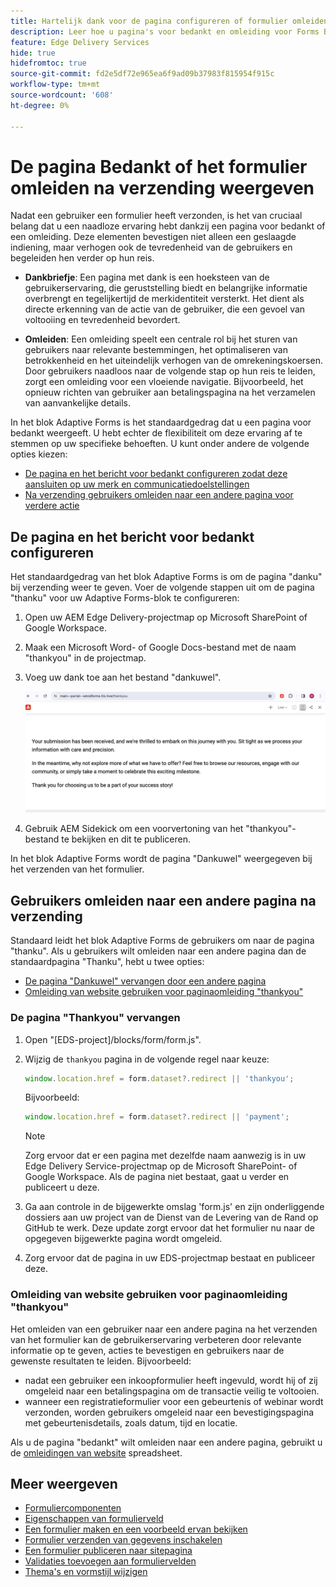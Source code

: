 ```yaml
---
title: Hartelijk dank voor de pagina configureren of formulier omleiden na verzending
description: Leer hoe u pagina's voor bedankt en omleiding voor Forms Block configureert om de gebruikerservaring te optimaliseren en gebruikersreizen te stroomlijnen.
feature: Edge Delivery Services
hide: true
hidefromtoc: true
source-git-commit: fd2e5df72e965ea6f9ad09b37983f815954f915c
workflow-type: tm+mt
source-wordcount: '608'
ht-degree: 0%

---
```



# De pagina Bedankt of het formulier omleiden na verzending weergeven

Nadat een gebruiker een formulier heeft verzonden, is het van cruciaal belang dat u een naadloze ervaring hebt dankzij een pagina voor bedankt of een omleiding. Deze elementen bevestigen niet alleen een geslaagde indiening, maar verhogen ook de tevredenheid van de gebruikers en begeleiden hen verder op hun reis.

* **Dankbriefje**: Een pagina met dank is een hoeksteen van de gebruikerservaring, die geruststelling biedt en belangrijke informatie overbrengt en tegelijkertijd de merkidentiteit versterkt. Het dient als directe erkenning van de actie van de gebruiker, die een gevoel van voltooiing en tevredenheid bevordert.

* **Omleiden**: Een omleiding speelt een centrale rol bij het sturen van gebruikers naar relevante bestemmingen, het optimaliseren van betrokkenheid en het uiteindelijk verhogen van de omrekeningskoersen. Door gebruikers naadloos naar de volgende stap op hun reis te leiden, zorgt een omleiding voor een vloeiende navigatie. Bijvoorbeeld, het opnieuw richten van gebruiker aan betalingspagina na het verzamelen van aanvankelijke details.

In het blok Adaptive Forms is het standaardgedrag dat u een pagina voor bedankt weergeeft. U hebt echter de flexibiliteit om deze ervaring af te stemmen op uw specifieke behoeften. U kunt onder andere de volgende opties kiezen:

* [De pagina en het bericht voor bedankt configureren zodat deze aansluiten op uw merk en communicatiedoelstellingen](#configuring-the-thank-you-page-and-message)
* [Na verzending gebruikers omleiden naar een andere pagina voor verdere actie](#redirect-users-to-another-page-post-submission)

## De pagina en het bericht voor bedankt configureren

Het standaardgedrag van het blok Adaptive Forms is om de pagina &quot;danku&quot; bij verzending weer te geven. Voer de volgende stappen uit om de pagina &quot;thanku&quot; voor uw Adaptive Forms-blok te configureren:

1. Open uw AEM Edge Delivery-projectmap op Microsoft SharePoint of Google Workspace.
1. Maak een Microsoft Word- of Google Docs-bestand met de naam &quot;thankyou&quot; in de projectmap.
1. Voeg uw dank toe aan het bestand &quot;dankuwel&quot;. </br>

   ![Voorbeeld van een pagina voor bedankt](/help/edge/assets/sample-thankyou-page.png)

1. Gebruik AEM Sidekick om een voorvertoning van het &quot;thankyou&quot;-bestand te bekijken en dit te publiceren.

In het blok Adaptive Forms wordt de pagina &quot;Dankuwel&quot; weergegeven bij het verzenden van het formulier.

## Gebruikers omleiden naar een andere pagina na verzending

Standaard leidt het blok Adaptive Forms de gebruikers om naar de pagina &quot;thanku&quot;. Als u gebruikers wilt omleiden naar een andere pagina dan de standaardpagina &quot;Thanku&quot;, hebt u twee opties:

* [De pagina &quot;Dankuwel&quot; vervangen door een andere pagina](#replace-the-existing-thankyou-page)
* [Omleiding van website gebruiken voor paginaomleiding &quot;thankyou&quot;](#use-website-redirects-for-thankyou-page-redirection)

### De pagina &quot;Thankyou&quot; vervangen

1. Open &quot;[EDS-project]/blocks/form/form.js&quot;.
1. Wijzig de `thankyou` pagina in de volgende regel naar keuze:

   ```JavaScript
   window.location.href = form.dataset?.redirect || 'thankyou';
   ```

   Bijvoorbeeld:

   ```JavaScript
   window.location.href = form.dataset?.redirect || 'payment';
   ```

   >[!NOTE]
   >
   > Zorg ervoor dat er een pagina met dezelfde naam aanwezig is in uw Edge Delivery Service-projectmap op de Microsoft SharePoint- of Google Workspace. Als de pagina niet bestaat, gaat u verder en publiceert u deze.

1. Ga aan controle in de bijgewerkte omslag &#39;form.js&#39; en zijn onderliggende dossiers aan uw project van de Dienst van de Levering van de Rand op GitHub te werk. Deze update zorgt ervoor dat het formulier nu naar de opgegeven bijgewerkte pagina wordt omgeleid.

1. Zorg ervoor dat de pagina in uw EDS-projectmap bestaat en publiceer deze.


### Omleiding van website gebruiken voor paginaomleiding &quot;thankyou&quot;

Het omleiden van een gebruiker naar een andere pagina na het verzenden van het formulier kan de gebruikerservaring verbeteren door relevante informatie op te geven, acties te bevestigen en gebruikers naar de gewenste resultaten te leiden. Bijvoorbeeld:

* nadat een gebruiker een inkoopformulier heeft ingevuld, wordt hij of zij omgeleid naar een betalingspagina om de transactie veilig te voltooien.
* wanneer een registratieformulier voor een gebeurtenis of webinar wordt verzonden, worden gebruikers omgeleid naar een bevestigingspagina met gebeurtenisdetails, zoals datum, tijd en locatie.

Als u de pagina &quot;bedankt&quot; wilt omleiden naar een andere pagina, gebruikt u de [omleidingen van website](https://www.aem.live/docs/redirects) spreadsheet.


## Meer weergeven

* [Formuliercomponenten](/help/edge/docs/forms/form-components.md)
* [Eigenschappen van formulierveld](/help/edge/docs/forms/eds-form-field-properties)
* [Een formulier maken en een voorbeeld ervan bekijken](/help/edge/docs/forms/create-forms.md)
* [Formulier verzenden van gegevens inschakelen](/help/edge/docs/forms/submit-forms.md)
* [Een formulier publiceren naar sitepagina](/help/edge/docs/forms/publish-forms.md)
* [Validaties toevoegen aan formuliervelden](/help/edge/docs/forms/validate-forms.md)
* [Thema&#39;s en vormstijl wijzigen](/help/edge/docs/forms/style-theme-forms.md)
